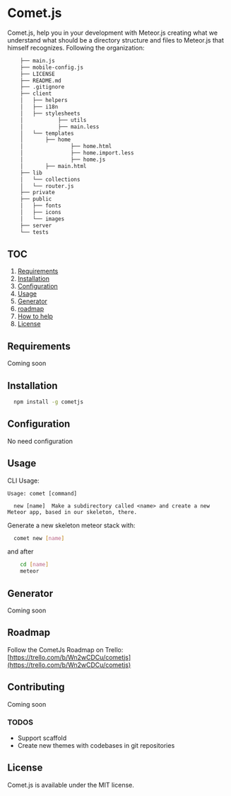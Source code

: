 Comet.js
=======

Comet.js, help you in your development with Meteor.js creating what we understand what should be a directory structure and files to Meteor.js that himself recognizes. Following the organization:

```sh
	├── main.js
	├── mobile-config.js
	├── LICENSE
	├── README.md
	├── .gitignore
	├── client
	│   ├── helpers
	│   ├── i18n
	│   ├── stylesheets
	│   		├── utils
	│   		├── main.less
	│   └── templates
	│       ├── home
	│       		├── home.html
	│       		├── home.import.less
	│       		├── home.js
	│       ├── main.html
	├── lib
	│   └── collections
	│   └── router.js
	├── private
	├── public
	│   ├── fonts
	│   ├── icons
	│   └── images
	├── server
	└── tests
```

## TOC
  1. [Requirements](#requirements)
  2. [Installation](#installation)
  3. [Configuration](#configuration)
  4. [Usage](#usage)
  5. [Generator](#generator)
  5. [roadmap](#roadmap)
  6. [How to help](#contributing)
  7. [License](#license)

## Requirements
Coming soon

## Installation
```sh
  npm install -g cometjs
```

## Configuration
No need configuration

## Usage

CLI Usage:
```
Usage: comet [command]

  new [name]  Make a subdirectory called <name> and create a new Meteor app, based in our skeleton, there.
```

Generate a new skeleton meteor stack with:

```sh
  comet new [name]
```

and after
```sh
	cd [name]
	meteor
```

## Generator
Coming soon

## Roadmap
Follow the CometJs Roadmap on Trello:
[https://trello.com/b/Wn2wCDCu/cometjs](https://trello.com/b/Wn2wCDCu/cometjs)

## Contributing
Coming soon

### TODOS ###

* Support scaffold
* Create new themes with codebases in git repositories

## License
Comet.js is available under the MIT license.
